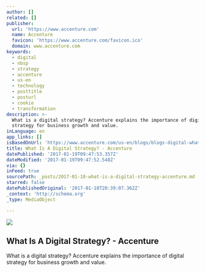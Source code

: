 ```yaml
---
author: []
related: []
publisher:
  url: 'https://www.accenture.com'
  name: Accenture
  favicon: 'https://www.accenture.com/favicon.ico'
  domain: www.accenture.com
keywords:
  - digital
  - nbsp
  - strategy
  - accenture
  - us-en
  - technology
  - posttitle
  - posturl
  - cookie
  - transformation
description: >-
  What is a digital strategy? Accenture explains the importance of digital
  strategy for business growth and value.
inLanguage: en
app_links: []
isBasedOnUrl: 'https://www.accenture.com/us-en/blogs/blogs-digital-what-is-digital-strategy'
title: What Is A Digital Strategy? - Accenture
datePublished: '2017-01-19T09:47:53.357Z'
dateModified: '2017-01-19T09:47:52.548Z'
via: {}
inFeed: true
sourcePath: _posts/2017-01-18-what-is-a-digital-strategy-accenture.md
starred: false
datePublishedOriginal: '2017-01-18T20:39:07.362Z'
_context: 'http://schema.org'
_type: MediaObject

---
```

<article style=""><img src="https://www.accenture.com//www.accenture.com/t20150521T032553__w__/us-en/_acnmedia/Accenture/Conversion-Assets/Blogs/Images/3/Accenture-Digital-Business-Blog-marquee.jpg" /><h1>What Is A Digital Strategy? - Accenture</h1><p>What is a digital strategy? Accenture explains the importance of digital strategy for business growth and value.</p></article>